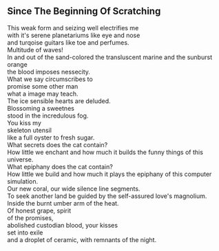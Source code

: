 Since The Beginning Of Scratching
---------------------------------
This weak form and seizing well electrifies me  
with it's serene planetariums like eye and nose  
and turqoise guitars like toe and perfumes.  
Multitude of waves!  
In and out of the sand-colored the transluscent marine and the sunburst orange  
the blood imposes nessecity.  
What we say circumscribes to  
promise some other man  
what a image may teach.  
The ice sensible hearts are deluded.  
Blossoming a sweetnes  
stood in the incredulous fog.  
You kiss my  
skeleton utensil  
like a full oyster to fresh sugar.  
What secrets does the cat contain?  
How little we enchant and how much it builds the funny things of this universe.  
What epiphany does the cat contain?  
How little we build and how much it plays the epiphany of this computer simulation.  
Our new coral, our wide silence line segments.  
To seek another land be guided by the self-assured love's magnolium.  
Inside the burnt umber arm of the heat.  
Of honest grape, spirit  
of the promises,  
abolished custodian blood, your kisses  
set into exile  
and a droplet of ceramic, with remnants of the night.  
